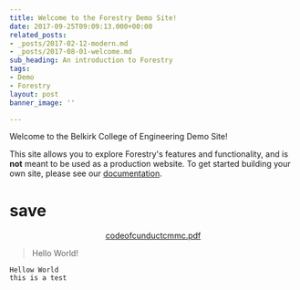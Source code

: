 ```yaml
---
title: Welcome to the Forestry Demo Site!
date: 2017-09-25T09:09:13.000+00:00
related_posts:
- _posts/2017-02-12-modern.md
- _posts/2017-08-01-welcome.md
sub_heading: An introduction to Forestry
tags:
- Demo
- Forestry
layout: post
banner_image: ''

---
```

Welcome to the Belkirk College of Engineering Demo Site!

This site allows you to explore Forestry's features and functionality, and is **not** meant to be used as a production website. To get started building your own site, please see our [documentation](https://forestry.io/docs/).

<h1>save</h1>

<center>

[codeofcunductcmmc.pdf](/uploads/2020/10/26/codeofcunductcmmc.pdf "this is a pdf!")

</center>

> Hello World!

    Hellow World
    this is a test
    
    